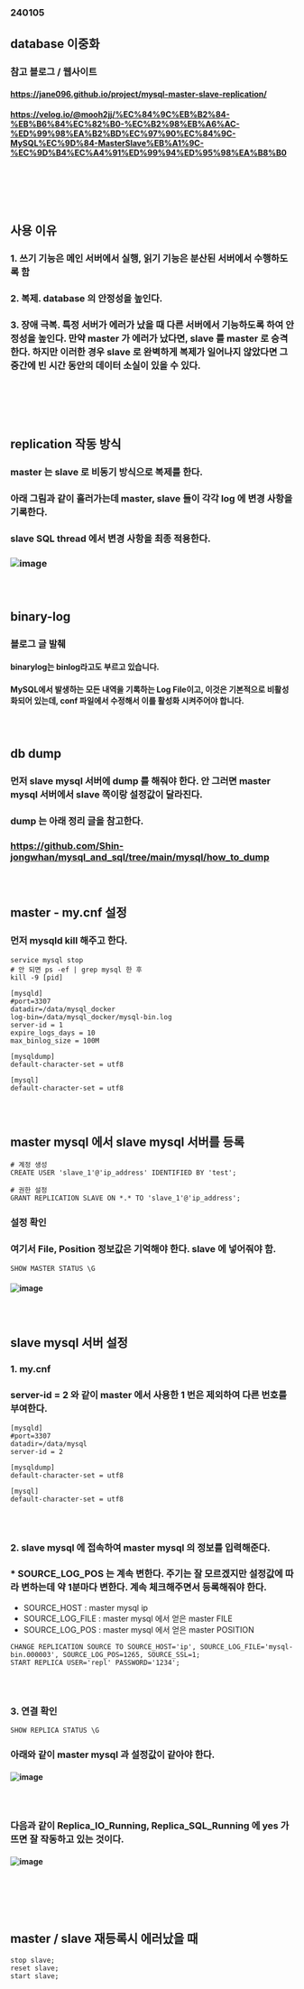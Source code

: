 ### 240105
## database 이중화
### 참고 블로그 / 웹사이트
#### https://jane096.github.io/project/mysql-master-slave-replication/
#### https://velog.io/@mooh2jj/%EC%84%9C%EB%B2%84-%EB%B6%84%EC%82%B0-%EC%B2%98%EB%A6%AC-%ED%99%98%EA%B2%BD%EC%97%90%EC%84%9C-MySQL%EC%9D%84-MasterSlave%EB%A1%9C-%EC%9D%B4%EC%A4%91%ED%99%94%ED%95%98%EA%B8%B0
### <br/><br/><br/>

## 사용 이유
### 1. 쓰기 기능은 메인 서버에서 실행, 읽기 기능은 분산된 서버에서 수행하도록 함
### 2. 복제. database 의 안정성을 높인다.
### 3. 장애 극복. 특정 서버가 에러가 났을 때 다른 서버에서 기능하도록 하여 안정성을 높인다. 만약 master 가 에러가 났다면, slave 를 master 로 승격한다. 하지만 이러한 경우 slave 로 완벽하게 복제가 일어나지 않았다면 그 중간에 빈 시간 동안의 데이터 소실이 있을 수 있다.
### <br/><br/><br/>

## replication 작동 방식
### master 는 slave 로 비동기 방식으로 복제를 한다.
### 아래 그림과 같이 흘러가는데 master, slave 들이 각각 log 에 변경 사항을 기록한다.
### slave SQL thread 에서 변경 사항을 최종 적용한다.
### ![image](https://github.com/Shin-jongwhan/mysql_and_sql/assets/62974484/9de59d7e-aaf4-4af7-b11e-5f75231c699a)
### <br/>

## binary-log
### 블로그 글 발췌
#### binarylog는 binlog라고도 부르고 있습니다.
#### MySQL에서 발생하는 모든 내역을 기록하는 Log File이고, 이것은 기본적으로 비활성화되어 있는데, conf 파일에서 수정해서 이를 활성화 시켜주어야 합니다.
### <br/>

## db dump
### 먼저 slave mysql 서버에 dump 를 해줘야 한다. 안 그러면 master mysql 서버에서 slave 쪽이랑 설정값이 달라진다.
### dump 는 아래 정리 글을 참고한다.
### https://github.com/Shin-jongwhan/mysql_and_sql/tree/main/mysql/how_to_dump
### <br/>

## master - my.cnf 설정
### 먼저 mysqld kill 해주고 한다.
```
service mysql stop
# 안 되면 ps -ef | grep mysql 한 후
kill -9 [pid]
```

```
[mysqld]
#port=3307
datadir=/data/mysql_docker
log-bin=/data/mysql_docker/mysql-bin.log
server-id = 1
expire_logs_days = 10
max_binlog_size = 100M

[mysqldump]
default-character-set = utf8

[mysql]
default-character-set = utf8
```
### <br/>

## master mysql 에서 slave mysql 서버를 등록
```
# 계정 생성
CREATE USER 'slave_1'@'ip_address' IDENTIFIED BY 'test';

# 권한 설정
GRANT REPLICATION SLAVE ON *.* TO 'slave_1'@'ip_address';
```

### 설정 확인
### 여기서 File, Position 정보값은 기억해야 한다. slave 에 넣어줘야 함.
```
SHOW MASTER STATUS \G
```
#### ![image](https://github.com/Shin-jongwhan/mysql_and_sql/assets/62974484/fd9f5a6f-bd84-411b-ba7a-232455038500)
### <br/>

## slave mysql 서버 설정
### 1. my.cnf 
### server-id = 2 와 같이 master 에서 사용한 1 번은 제외하여 다른 번호를 부여한다.
```
[mysqld]
#port=3307
datadir=/data/mysql
server-id = 2

[mysqldump]
default-character-set = utf8

[mysql]
default-character-set = utf8
```
### <br/>

### 2. slave mysql 에 접속하여 master mysql 의 정보를 입력해준다.
### * SOURCE_LOG_POS 는 계속 변한다. 주기는 잘 모르겠지만 설정값에 따라 변하는데 약 1분마다 변한다. 계속 체크해주면서 등록해줘야 한다.
- SOURCE_HOST : master mysql ip
- SOURCE_LOG_FILE : master mysql 에서 얻은 master FILE
- SOURCE_LOG_POS : master mysql 에서 얻은 master POSITION
```
CHANGE REPLICATION SOURCE TO SOURCE_HOST='ip', SOURCE_LOG_FILE='mysql-bin.000003', SOURCE_LOG_POS=1265, SOURCE_SSL=1;
START REPLICA USER='repl' PASSWORD='1234';
```
### <br/>

### 3. 연결 확인
```
SHOW REPLICA STATUS \G
```
### 아래와 같이 master mysql 과 설정값이 같아야 한다.
#### ![image](https://github.com/Shin-jongwhan/mysql_and_sql/assets/62974484/6f9818bc-a390-4c03-ab7c-33f5df293694)
### <br/>

### 다음과 같이 Replica_IO_Running, Replica_SQL_Running 에 yes 가 뜨면 잘 작동하고 있는 것이다.
#### ![image](https://github.com/Shin-jongwhan/mysql_and_sql/assets/62974484/d0f8f259-4006-4bf4-9f58-58ea5cc6f01e)
### <br/><br/><br/>

## master / slave 재등록시 에러났을 때
```
stop slave;
reset slave;
start slave;
```
### <br/><br/><br/>

